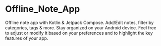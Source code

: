 # Offline_Note_App
Offline note app with Kotlin &amp; Jetpack Compose. Add/Edit notes, filter by categories, tags &amp; more. Stay organized on your Android device.  Feel free to adjust or modify it based on your preferences and to highlight the key features of your app.
